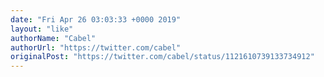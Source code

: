 ```yaml
---
date: "Fri Apr 26 03:03:33 +0000 2019"
layout: "like"
authorName: "Cabel"
authorUrl: "https://twitter.com/cabel"
originalPost: "https://twitter.com/cabel/status/1121610739133734912"
---
```

